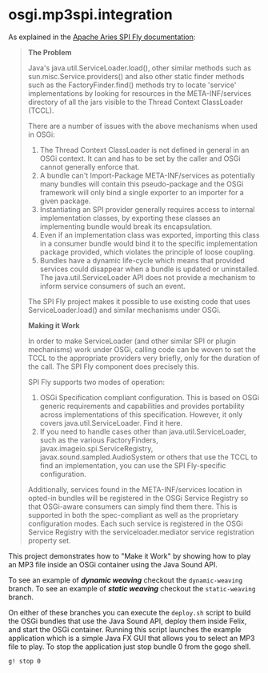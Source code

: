 # osgi.mp3spi.integration

As explained in the [Apache Aries SPI Fly documentation](http://aries.apache.org/modules/spi-fly.html):

> **The Problem**
> 
> Java's java.util.ServiceLoader.load(), other similar methods such as sun.misc.Service.providers() and also other static finder methods such as the FactoryFinder.find() methods try to locate 'service' implementations by looking for resources in the META-INF/services directory of all the jars visible to the Thread Context ClassLoader (TCCL).
> 
> There are a number of issues with the above mechanisms when used in OSGi:
> 
>   1. The Thread Context ClassLoader is not defined in general in an OSGi context. It can and has to be set by the caller and OSGi cannot generally enforce that.
>   1. A bundle can't Import-Package META-INF/services as potentially many bundles will contain this pseudo-package and the OSGi framework will only bind a single exporter to an importer for a given package.
>   1. Instantiating an SPI provider generally requires access to internal implementation classes, by exporting these classes an implementing bundle would break its encapsulation.
>   1. Even if an implementation class was exported, importing this class in a consumer bundle would bind it to the specific implementation package provided, which violates the principle of loose coupling.
>   1. Bundles have a dynamic life-cycle which means that provided services could disappear when a bundle is updated or uninstalled. The java.util.ServiceLoader API does not provide a mechanism to inform service consumers of such an event.
> 
> The SPI Fly project makes it possible to use existing code that uses ServiceLoader.load() and similar mechanisms under OSGi.
> 
> **Making it Work**
> 
> In order to make ServiceLoader (and other similar SPI or plugin mechanisms) work under OSGi, calling code can be woven to set the TCCL to the appropriate providers very briefly, only for the duration of the call. The SPI Fly component does precisely this.
> 
> SPI Fly supports two modes of operation:
> 
>   1. OSGi Specification compliant configuration. This is based on OSGi generic requirements and capabilities and provides portability across implementations of this specification. However, it only covers java.util.ServiceLoader. Find it here.
>   1. If you need to handle cases other than java.util.ServiceLoader, such as the various FactoryFinders, javax.imageio.spi.ServiceRegistry, javax.sound.sampled.AudioSystem or others that use the TCCL to find an implementation, you can use the SPI Fly-specific configuration.
> 
> Additionally, services found in the META-INF/services location in opted-in bundles will be registered in the OSGi Service Registry so that OSGi-aware consumers can simply find them there. This is supported in both the spec-compliant as well as the proprietary configuration modes. Each such service is registered in the OSGi Service Registry with the serviceloader.mediator service registration property set.


This project demonstrates how to "Make it Work" by showing how to play an MP3 
file inside an OSGi container using the Java Sound API.

To see an example of ***dynamic weaving*** checkout the `dynamic-weaving` branch.
To see an example of ***static weaving*** checkout the `static-weaving` branch.

On either of these branches you can execute the `deploy.sh` script to build the 
OSGi bundles that use the Java Sound API, deploy them inside Felix, and start
the OSGi container. Running this script launches the example application which
is a simple Java FX GUI that allows you to select an MP3 file to play. To
stop the application just stop bundle 0 from the gogo shell.

    g! stop 0

